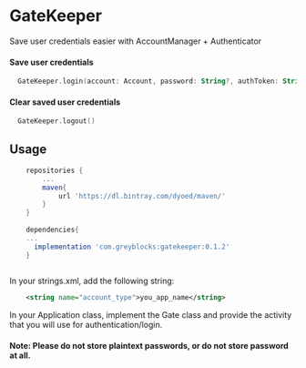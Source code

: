 # GateKeeper
 Save user credentials easier with AccountManager + Authenticator 

#### Save user credentials
``` kotlin
  GateKeeper.login(account: Account, password: String?, authToken: String, userData: Bundle?) 
  ```
#### Clear saved user credentials
``` kotlin
  GateKeeper.logout()
```
## Usage
```groovy
    repositories {
        ...
        maven{
            url 'https://dl.bintray.com/dyoed/maven/'
        }
    }
    
    dependencies{
    ...
      implementation 'com.greyblocks:gatekeeper:0.1.2'
    }
  
   ```
In your strings.xml, add the following string:
```xml
    <string name="account_type">you_app_name</string>
```
In your Application class, implement the Gate class and provide the activity that you will use for authentication/login.



#### Note: Please do not store plaintext passwords, or do not store password at all.
